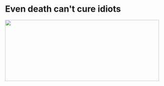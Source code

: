 # Even death can't cure idiots
<p align="center">
  <img width="100%" height="200px" src="https://user-images.githubusercontent.com/97990780/206591493-e61cfefb-f896-4fc6-bc99-d12d1ffc556b.gif">
</p>
